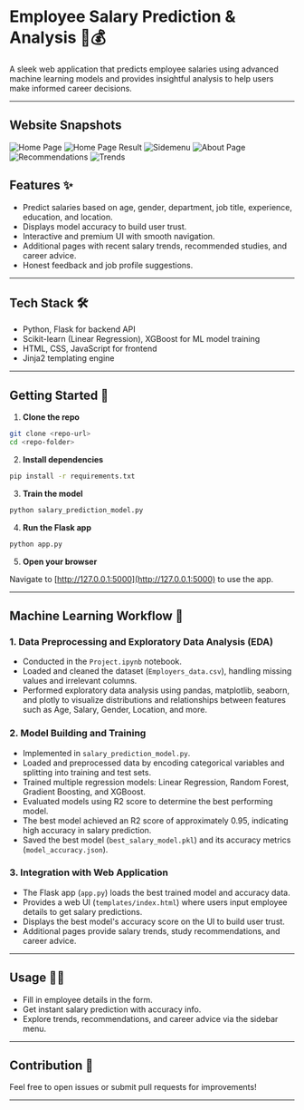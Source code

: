 # Employee Salary Prediction & Analysis 💼💰

A sleek web application that predicts employee salaries using advanced machine learning models and provides insightful analysis to help users make informed career decisions.

---

## Website Snapshots
![Home Page](https://github.com/Jaykd33/Employee-Salary-Prediction/blob/main/Home%20Page.png)
![Home Page Result](https://github.com/Jaykd33/Employee-Salary-Prediction/blob/main/Home%20Page%20Result.png)
![Sidemenu](https://github.com/Jaykd33/Employee-Salary-Prediction/blob/main/Menubar%20Image.png)
![About Page](https://github.com/Jaykd33/Employee-Salary-Prediction/blob/main/About.html.png)
![Recommendations](https://github.com/Jaykd33/Employee-Salary-Prediction/blob/main/Recommendations.html.png)
![Trends](https://github.com/Jaykd33/Employee-Salary-Prediction/blob/main/Trends.html.png)


## Features ✨

- Predict salaries based on age, gender, department, job title, experience, education, and location.
- Displays model accuracy to build user trust.
- Interactive and premium UI with smooth navigation.
- Additional pages with recent salary trends, recommended studies, and career advice.
- Honest feedback and job profile suggestions.

---

## Tech Stack 🛠️

- Python, Flask for backend API
- Scikit-learn (Linear Regression), XGBoost for ML model training
- HTML, CSS, JavaScript for frontend
- Jinja2 templating engine

---

## Getting Started 🚀

1. **Clone the repo**

```bash
git clone <repo-url>
cd <repo-folder>
```

2. **Install dependencies**

```bash
pip install -r requirements.txt
```

3. **Train the model**

```bash
python salary_prediction_model.py
```

4. **Run the Flask app**

```bash
python app.py
```

5. **Open your browser**

Navigate to [http://127.0.0.1:5000](http://127.0.0.1:5000) to use the app.

---

## Machine Learning Workflow 🧠

### 1. Data Preprocessing and Exploratory Data Analysis (EDA)

- Conducted in the `Project.ipynb` notebook.
- Loaded and cleaned the dataset (`Employers_data.csv`), handling missing values and irrelevant columns.
- Performed exploratory data analysis using pandas, matplotlib, seaborn, and plotly to visualize distributions and relationships between features such as Age, Salary, Gender, Location, and more.

### 2. Model Building and Training

- Implemented in `salary_prediction_model.py`.
- Loaded and preprocessed data by encoding categorical variables and splitting into training and test sets.
- Trained multiple regression models: Linear Regression, Random Forest, Gradient Boosting, and XGBoost.
- Evaluated models using R2 score to determine the best performing model.
- The best model achieved an R2 score of approximately 0.95, indicating high accuracy in salary prediction.
- Saved the best model (`best_salary_model.pkl`) and its accuracy metrics (`model_accuracy.json`).

### 3. Integration with Web Application

- The Flask app (`app.py`) loads the best trained model and accuracy data.
- Provides a web UI (`templates/index.html`) where users input employee details to get salary predictions.
- Displays the best model's accuracy score on the UI to build user trust.
- Additional pages provide salary trends, study recommendations, and career advice.

---

## Usage 🧑‍💻

- Fill in employee details in the form.
- Get instant salary prediction with accuracy info.
- Explore trends, recommendations, and career advice via the sidebar menu.

---

## Contribution 🤝

Feel free to open issues or submit pull requests for improvements!

---


